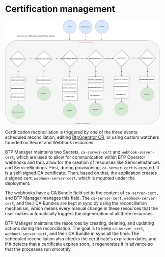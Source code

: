 # Certification management


![Certification management diagram](../assets/certs.svg)

Certification reconciliation is triggered by one of the three events: scheduled reconciliation, editing [BtpOperator CR](../../api/v1alpha1/btpoperator_types.go), or using custom watchers founded on Secret and Webhook resources.

BTP Manager maintains two Secrets, `ca-server-cert` and `webhook-server-cert`, which are used to allow for communication within BTP Operator webhooks and thus allow for the creation of resources like ServiceInstances and ServiceBindings.
First, during provisioning, `ca-server-cert` is created. It is a self-signed CA certificate. Then, based on that, the application creates a signed cert, `webhook-server-cert`, which is mounted under the deployment.

The webhooks have a CA Bundle field set to the content of `ca-server-cert,` and BTP Manager manages this field.
The `ca-server-cert`, `webhook-server-cert`, and their CA Bundles are kept in sync by using the reconciliation mechanism, which means every manual change in these resources that the user makes automatically triggers the regeneration of all three resources.

BTP Manager maintains the resources by creating, deleting, and updating actions during the reconciliation. The goal is to keep `ca-server-cert`, `webhook-server-cert`, and their CA Bundle in sync all the time.
The scheduled reconciliation also checks the certificate's expiration dates, and if it detects that a certificate expires soon, it regenerates it in advance so that the processes run smoothly.
